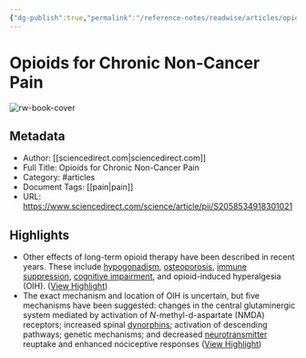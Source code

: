 ```yaml
---
{"dg-publish":true,"permalink":"/reference-notes/readwise/articles/opioids-for-chronic-non-cancer-pain/"}
---
```


# Opioids for Chronic Non-Cancer Pain

![rw-book-cover](https://ars.els-cdn.com/content/image/1-s2.0-S2058534918X00122-cov150h.gif)

## Metadata
- Author: [[sciencedirect.com\|sciencedirect.com]]
- Full Title: Opioids for Chronic Non-Cancer Pain
- Category: #articles
- Document Tags: [[pain\|pain]] 
- URL: https://www.sciencedirect.com/science/article/pii/S2058534918301021

## Highlights
- Other effects of long-term opioid therapy have been described in recent years. These include [hypogonadism](https://www.sciencedirect.com/topics/medicine-and-dentistry/hypogonadism), [osteoporosis](https://www.sciencedirect.com/topics/medicine-and-dentistry/osteoporosis), [immune suppression](https://www.sciencedirect.com/topics/medicine-and-dentistry/immunosuppressive-treatment), [cognitive impairment](https://www.sciencedirect.com/topics/medicine-and-dentistry/cognitive-defect), and opioid-induced hyperalgesia (OIH). ([View Highlight](https://read.readwise.io/read/01h3hys3g427q28jchggfmqd9f))
- The exact mechanism and location of OIH is uncertain, but five mechanisms have been suggested: changes in the central glutaminergic system mediated by activation of *N*-methyl-d-aspartate (NMDA) receptors; increased spinal [dynorphins](https://www.sciencedirect.com/topics/medicine-and-dentistry/dynorphin); activation of descending pathways; genetic mechanisms; and decreased [neurotransmitter](https://www.sciencedirect.com/topics/medicine-and-dentistry/neurotransmitter) reuptake and enhanced nociceptive responses ([View Highlight](https://read.readwise.io/read/01h3hyv4ty6ndfbmrq94rb5j7y))
